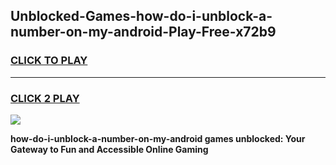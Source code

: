 
## Unblocked-Games-how-do-i-unblock-a-number-on-my-android-Play-Free-x72b9
<h3>
<a href="https://premium76.site?title=how-do-i-unblock-a-number-on-my-android&ref=21A">CLICK TO PLAY</a></h3>
<hr>

<h3>
<a href="https://premium76.site?title=how-do-i-unblock-a-number-on-my-android&ref=21A">CLICK 2 PLAY</a>
  
</h3>

<a href="https://premium76.site?title=how-do-i-unblock-a-number-on-my-android&ref=21A"><img src="https://clearcache.store/games.png"></a>


**how-do-i-unblock-a-number-on-my-android games unblocked: Your Gateway to Fun and Accessible Online Gaming**
